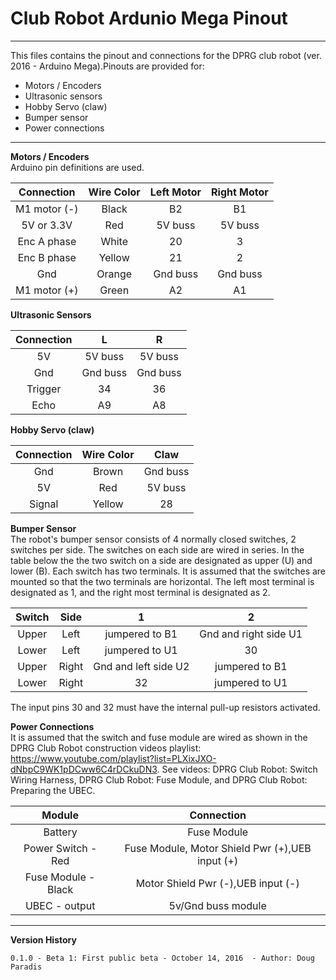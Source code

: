 # Club Robot Ardunio Mega Pinout #


---------- 

This files contains the pinout and connections for the DPRG club robot (ver. 2016 - Arduino Mega).Pinouts are provided for:
-   Motors / Encoders
-   Ultrasonic sensors
-   Hobby Servo (claw)
-   Bumper sensor
-   Power connections

----------
**Motors / Encoders**  
Arduino pin definitions are used.   

| Connection | Wire Color | Left Motor | Right Motor |   
|:---:|:---:|:---:|:---:|   
| M1 motor (-) | Black | B2 | B1|  
| 5V or 3.3V | Red | 5V buss | 5V buss|
| Enc A phase | White | 20 | 3 |
| Enc B phase | Yellow | 21 | 2 |
| Gnd | Orange | Gnd buss | Gnd buss|
| M1 motor (+) | Green | A2 | A1 |


**Ultrasonic Sensors**  

| Connection | L | R |
|:---:|:---:|:---:|
| 5V | 5V buss | 5V buss |
| Gnd | Gnd buss | Gnd buss |
| Trigger | 34 | 36 |
| Echo | A9 | A8 |


**Hobby Servo (claw)**  

| Connection | Wire Color | Claw |
|:---:|:---:|:---:|
| Gnd | Brown | Gnd buss |
| 5V | Red | 5V buss |
| Signal | Yellow | 28 |

**Bumper Sensor**  
The robot's bumper sensor consists of 4 normally closed switches, 2 switches per side. The switches on each side are wired in series. In the table below the the two switch on a side are designated as upper (U) and lower (B). Each switch has two terminals. It is assumed that the switches are mounted so that the two terminals are horizontal. The left most terminal is designated as 1, and the right most terminal is designated as 2.

|Switch | Side | 1 | 2 |
|:---:|:---:|:---:|:---:|
|Upper|Left|jumpered to B1|Gnd and right side U1|
|Lower|Left|jumpered to U1|30|
|Upper|Right|Gnd and left side U2|jumpered to B1|
|Lower|Right|32|jumpered to U1|
The input pins 30 and 32 must have the internal pull-up resistors activated.
 

**Power Connections**  
It is assumed that the switch and fuse module are wired as shown in the DPRG Club Robot construction videos playlist: https://www.youtube.com/playlist?list=PLXixJXO-dNbpC9WK1pDCww6C4rDCkuDN3. See videos: DPRG Club Robot: Switch Wiring Harness, DPRG Club Robot: Fuse Module, and DPRG Club Robot: Preparing the UBEC.

|Module|Connection|
|:---:|:---:|
|Battery|Fuse Module|
|Power Switch - Red| Fuse Module, Motor Shield Pwr (+),UEB input (+)|
|Fuse Module - Black|Motor Shield Pwr (-),UEB input (-)|
|UBEC - output| 5v/Gnd buss module|
-----------
**Version History** 
  
    0.1.0 - Beta 1: First public beta - October 14, 2016  - Author: Doug Paradis


